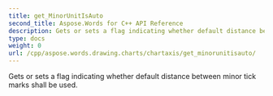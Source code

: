 ```yaml
---
title: get_MinorUnitIsAuto
second_title: Aspose.Words for C++ API Reference
description: Gets or sets a flag indicating whether default distance between minor tick marks shall be used. 
type: docs
weight: 0
url: /cpp/aspose.words.drawing.charts/chartaxis/get_minorunitisauto/
---
```


Gets or sets a flag indicating whether default distance between minor tick marks shall be used. 

